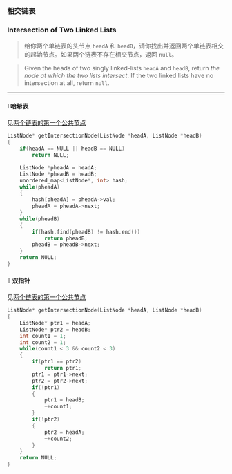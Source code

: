 ### 相交链表
### Intersection of Two Linked Lists

> 给你两个单链表的头节点 `headA` 和 `headB`，请你找出并返回两个单链表相交的起始节点。如果两个链表不存在相交节点，返回 `null`。  

> Given the heads of two singly linked-lists `headA` and `headB`, return *the node at which the two lists intersect*. If the two linked lists have no intersection at all, return `null`.  

----------

#### I 哈希表

见[两个链表的第一个公共节点](./%23剑指offer%2052.%20两个链表的第一个公共节点.md)  

```cpp
ListNode* getIntersectionNode(ListNode *headA, ListNode *headB) 
{
    if(headA == NULL || headB == NULL)
        return NULL;

    ListNode *pheadA = headA;
    ListNode *pheadB = headB;
    unordered_map<ListNode*, int> hash;
    while(pheadA)
    {
        hash[pheadA] = pheadA->val;
        pheadA = pheadA->next;
    }
    while(pheadB)
    {
        if(hash.find(pheadB) != hash.end())
            return pheadB;
        pheadB = pheadB->next;
    }
    return NULL;
}
```

#### II 双指针

见[两个链表的第一个公共节点](./%23剑指offer%2052.%20两个链表的第一个公共节点.md)  

```cpp
ListNode* getIntersectionNode(ListNode *headA, ListNode *headB) 
{
    ListNode* ptr1 = headA;
    ListNode* ptr2 = headB;
    int count1 = 1;
    int count2 = 1;
    while(count1 < 3 && count2 < 3)
    {
        if(ptr1 == ptr2)
            return ptr1;
        ptr1 = ptr1->next;
        ptr2 = ptr2->next;
        if(!ptr1)
        {
            ptr1 = headB;
            ++count1;
        }
        if(!ptr2)
        {
            ptr2 = headA;
            ++count2;
        }
    }
    return NULL;
}
```
